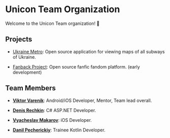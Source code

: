 # Unicon Team Organization

Welcome to the Unicon Team organization! 🍞

## Projects

- [Ukraine Metro](https://github.com/UniconTeam/UkraineMetro-android): Open source application for viewing maps of all subways of Ukraine.

- [Fanback Project](#): Open source fanfic fandom platform. (early development)

## Team Members

- **[Viktor Varenik](https://github.com/kotleni)**: Android/iOS Developer, Mentor, Team lead overall.

- **[Denis Rechkin](https://github.com/RechkinDenis)**: C# ASP.NET Developer.

- **[Vyacheslav Makarov](https://github.com/slavaglc)**: iOS Developer.

- **[Danil Pecherickiy](https://github.com/derreviy)**: Trainee Kotlin Developer.
